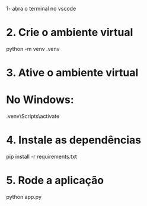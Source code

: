 1- abra o terminal no vscode

# 2. Crie o ambiente virtual
python -m venv .venv

# 3. Ative o ambiente virtual
# No Windows:
.venv\Scripts\activate


# 4. Instale as dependências
pip install -r requirements.txt

# 5. Rode a aplicação
python app.py

